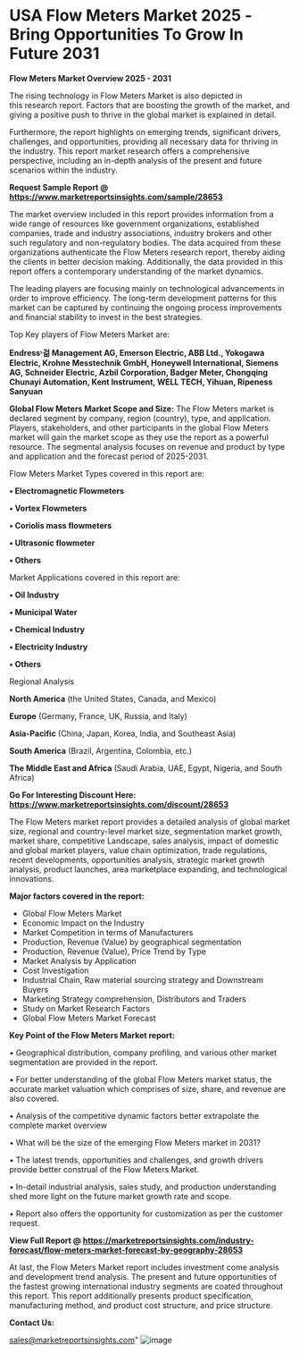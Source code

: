 # USA Flow Meters Market 2025 -Bring Opportunities To Grow In Future 2031

<Strong> Flow Meters Market Overview 2025 - 2031</strong>

The rising technology in Flow Meters Market is also depicted in this research report. Factors that are boosting the growth of the market, and giving a positive push to thrive in the global market is explained in detail.

Furthermore, the report highlights on emerging trends, significant drivers, challenges, and opportunities, providing all necessary data for thriving in the industry. This report market research offers a comprehensive perspective, including an in-depth analysis of the present and future scenarios within the industry.

<strong>Request Sample Report @ <a href=https://www.marketreportsinsights.com/sample/28653>https://www.marketreportsinsights.com/sample/28653</a></strong>

The market overview included in this report provides information from a wide range of resources like government organizations, established companies, trade and industry associations, industry brokers and other such regulatory and non-regulatory bodies. The data acquired from these organizations authenticate the Flow Meters research report, thereby aiding the clients in better decision making. Additionally, the data provided in this report offers a contemporary understanding of the market dynamics.

The leading players are focusing mainly on technological advancements in order to improve efficiency. The long-term development patterns for this market can be captured by continuing the ongoing process improvements and financial stability to invest in the best strategies.

Top Key players of Flow Meters Market are:

<strong>Endressᶫ걺 Management AG, Emerson Electric, ABB Ltd., Yokogawa Electric, Krohne Messtechnik GmbH, Honeywell International, Siemens AG, Schneider Electric, Azbil Corporation, Badger Meter, Chongqing Chunayi Automation, Kent Instrument, WELL TECH, Yihuan, Ripeness Sanyuan</strong>

<strong><b>Global Flow Meters Market Scope and Size:</b></strong>
The Flow Meters market is declared segment by company, region (country), type, and application. Players, stakeholders, and other participants in the global Flow Meters market will gain the market scope as they use the report as a powerful resource. The segmental analysis focuses on revenue and product by type and application and the forecast period of 2025-2031.

Flow Meters Market Types covered in this report are:

<strong>• Electromagnetic Flowmeters

• Vortex Flowmeters

• Coriolis mass flowmeters

• Ultrasonic flowmeter

• Others</strong>

Market Applications covered in this report are:

<strong>• Oil Industry

• Municipal Water

• Chemical Industry

• Electricity Industry

• Others</strong> 

Regional Analysis

<strong>North America</strong> (the United States, Canada, and Mexico)

<strong>Europe</strong> (Germany, France, UK, Russia, and Italy)

<strong>Asia-Pacific</strong> (China, Japan, Korea, India, and Southeast Asia)

<strong>South America</strong> (Brazil, Argentina, Colombia, etc.)

<strong>The Middle East and Africa</strong> (Saudi Arabia, UAE, Egypt, Nigeria, and South Africa)

<strong>Go For Interesting Discount Here: <a href=https://www.marketreportsinsights.com/discount/28653>https://www.marketreportsinsights.com/discount/28653</a></strong>

The Flow Meters market report provides a detailed analysis of global market size, regional and country-level market size, segmentation market growth, market share, competitive Landscape, sales analysis, impact of domestic and global market players, value chain optimization, trade regulations, recent developments, opportunities analysis, strategic market growth analysis, product launches, area marketplace expanding, and technological innovations.

<strong><b>Major factors covered in the report:</b></strong>
<ul>
  <li>Global Flow Meters Market </li>
  <li>Economic Impact on the Industry</li>
  <li>Market Competition in terms of Manufacturers</li>
  <li>Production, Revenue (Value) by geographical segmentation</li>
  <li>Production, Revenue (Value), Price Trend by Type</li>
  <li>Market Analysis by Application</li>
  <li>Cost Investigation</li>
  <li>Industrial Chain, Raw material sourcing strategy and Downstream Buyers</li>
  <li>Marketing Strategy comprehension, Distributors and Traders</li>
  <li>Study on Market Research Factors</li>
  <li>Global Flow Meters Market Forecast</li>
</ul>

<strong><b>Key Point of the Flow Meters Market report:</b></strong>

• Geographical distribution, company profiling, and various other market segmentation are provided in the report.

• For better understanding of the global Flow Meters market status, the accurate market valuation which comprises of size, share, and revenue are also covered.

• Analysis of the competitive dynamic factors better extrapolate the complete market overview

• What will be the size of the emerging Flow Meters market in 2031?

• The latest trends, opportunities and challenges, and growth drivers provide better construal of the Flow Meters Market.

• In-detail industrial analysis, sales study, and production understanding shed more light on the future market growth rate and scope.

• Report also offers the opportunity for customization as per the customer request.

<strong><b>View Full Report @ <a href=https://marketreportsinsights.com/industry-forecast/flow-meters-market-forecast-by-geography-28653>https://marketreportsinsights.com/industry-forecast/flow-meters-market-forecast-by-geography-28653</a></b></strong>


At last, the Flow Meters Market report includes investment come analysis and development trend analysis. The present and future opportunities of the fastest growing international industry segments are coated throughout this report. This report additionally presents product specification, manufacturing method, and product cost structure, and price structure.

<strong>Contact Us:</strong>

sales@marketreportsinsights.com"
![image](https://github.com/user-attachments/assets/e6318c97-8d57-43a7-87fe-6c7078e31ae3)
